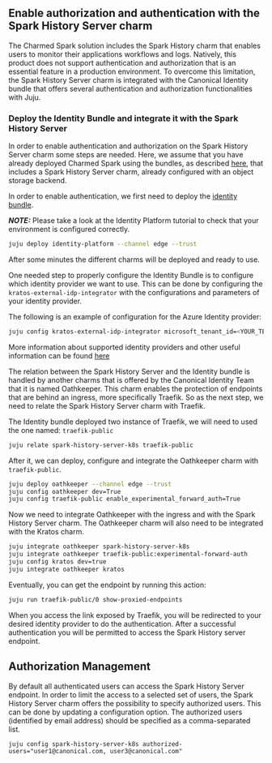 ## Enable authorization and authentication with the Spark History Server charm

The Charmed Spark solution includes the Spark History charm that enables users to monitor their applications workflows and logs. Natively, this product does not support authentication and authorization that is an essential feature in a production environment. To overcome this limitation, the Spark History Server charm is integrated with the Canonical Identity bundle that offers several authentication and authorization functionalities with Juju.

### Deploy the Identity Bundle and integrate it with the Spark History Server 

In order to enable authentication and authorization on the Spark History Server charm some steps are needed. Here, we assume that you have already deployed Charmed Spark using 
the bundles, as described [here](/t/charmed-spark-k8s-documentation-how-to-deploy-charmed-spark/10979), that includes a Spark History Server charm, already configured with an object storage backend. 

In order to enable authentication, we first need to deploy the [identity bundle](https://discourse.charmhub.io/t/iam-bundle-deployment-tutorial/11916).

**_NOTE:_** Please take a look at the Identity Platform tutorial to check that your environment is configured correctly.

```bash
juju deploy identity-platform --channel edge --trust
```

After some minutes the different charms will be deployed and ready to use.

One needed step to properly configure the Identity Bundle is to configure which identity provider we want to use.
This can be done by configuring the `kratos-external-idp-integrator` with the configurations and parameters of your identity provider.

The following is an example of configuration for the Azure Identity provider:

```bash
juju config kratos-external-idp-integrator microsoft_tenant_id=<YOUR_TENANT_ID> provider=microsoft client_id=<YOUR_CLIENT_ID> client_secret=<YOUR_CLIENT_SECRETS>.
```

More information about supported identity providers and other useful information can be found [here](https://discourse.charmhub.io/t/how-to-manage-external-identity-providers/11910)

The relation between the Spark History Server and the Identity bundle is handled by another charms that is offered by the Canonical Identity Team that it is named Oathkeeper.
This charm enables the protection of endpoints that are behind an ingress, more specifically Traefik.
So as the next step, we need to relate the Spark History Server charm with Traefik.

The Identity bundle deployed two instance of Traefik, we will need to used the one named: `traefik-public`

```bash
juju relate spark-history-server-k8s traefik-public

```

After it, we can deploy, configure and integrate the Oathkeeper charm with `traefik-public`.

```bash
juju deploy oathkeeper --channel edge --trust
juju config oathkeeper dev=True
juju config traefik-public enable_experimental_forward_auth=True
```

Now we need to integrate Oathkeeper with the ingress and with the Spark History Server charm. The Oathkeeper charm will also need to be integrated with the Kratos charm.

```bash
juju integrate oathkeeper spark-history-server-k8s
juju integrate oathkeeper traefik-public:experimental-forward-auth
juju config kratos dev=true
juju integrate oathkeeper kratos

```

Eventually, you can get the endpoint by running this action:

```bash
juju run traefik-public/0 show-proxied-endpoints
```

When you access the link exposed by Traefik, you will be redirected to your desired identity provider to do the authentication. After a successful authentication you will be permitted to access the Spark History server endpoint.

## Authorization Management

By default all authenticated users can access the Spark History Server endpoint. In order to limit the access to a selected set of users, the Spark History Server charm offers the possibility to specify authorized users. This can be done by updating a configuration option. The authorized users (identified by email address) should be specified as a comma-separated list.

```
juju config spark-history-server-k8s authorized-users="user1@canonical.com, user3@canonical.com"
```